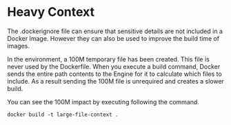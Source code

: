 # Heavy Context

The .dockerignore file can ensure that sensitive details are not included in a Docker Image. However they can also be used to improve the build time of images.

In the environment, a 100M temporary file has been created. This file is never used by the Dockerfile. When you execute a build command, Docker sends the entire path contents to the Engine for it to calculate which files to include. As a result sending the 100M file is unrequired and creates a slower build.

You can see the 100M impact by executing following the command.

<code>docker build -t large-file-context . </code>
